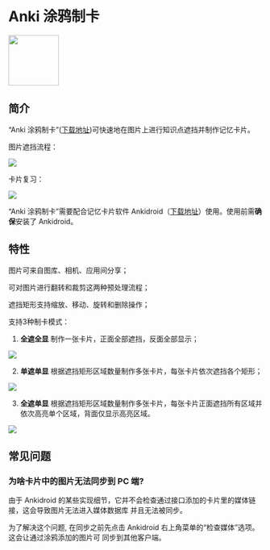 # Anki 涂鸦制卡

<img src='etc/icons/ic_launcher.png' width='100px' height='100px'>

## 简介

“Anki 涂鸦制卡”([下载地址](https://www.coolapk.com/apk/com.mmjang.ankillusion))可快速地在图片上进行知识点遮挡并制作记忆卡片。

图片遮挡流程：

![](etc/pic/ankidoodle.gif)

卡片复习：

![](etc/pic/ankidroid.gif)

“Anki 涂鸦制卡”需要配合记忆卡片软件 Ankidroid（[下载地址](https://www.coolapk.com/apk/com.ichi2.anki
)）使用。使用前需**确保**安装了 Ankidroid。

## 特性

图片可来自图库、相机、应用间分享；

可对图片进行翻转和裁剪这两种预处理流程；

遮挡矩形支持缩放、移动、旋转和删除操作；

支持3种制卡模式：

1. **全遮全显** 制作一张卡片，正面全部遮挡，反面全部显示；

![](etc/pic/mode_1.png)

2. **单遮单显** 根据遮挡矩形区域数量制作多张卡片，每张卡片依次遮挡各个矩形；

![](etc/pic/mode_2.png)

3. **全遮单显** 根据遮挡矩形区域数量制作多张卡片，每张卡片正面遮挡所有区域并依次高亮单个区域，背面仅显示高亮区域。

![](etc/pic/mode_3.png)

## 常见问题

### 为啥卡片中的图片无法同步到 PC 端?

由于 Ankidroid 的某些实现细节，它并不会检查通过接口添加的卡片里的媒体链接，这会导致图片无法进入媒体数据库
并且无法被同步。

为了解决这个问题, 在同步之前先点击 Ankidroid 右上角菜单的“检查媒体”选项。这会让通过涂鸦添加的图片可
同步到其他客户端。